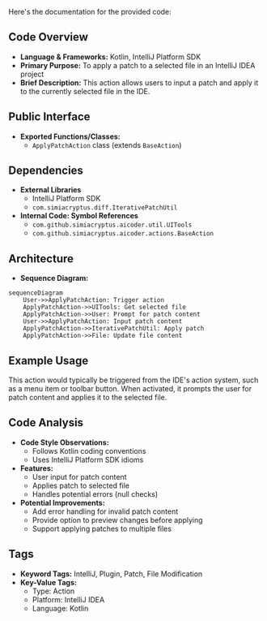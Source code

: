 Here's the documentation for the provided code:

## Code Overview
- **Language & Frameworks:** Kotlin, IntelliJ Platform SDK
- **Primary Purpose:** To apply a patch to a selected file in an IntelliJ IDEA project
- **Brief Description:** This action allows users to input a patch and apply it to the currently selected file in the IDE.

## Public Interface
- **Exported Functions/Classes:** 
  - `ApplyPatchAction` class (extends `BaseAction`)

## Dependencies
- **External Libraries**
  - IntelliJ Platform SDK
  - `com.simiacryptus.diff.IterativePatchUtil`
- **Internal Code: Symbol References**
  - `com.github.simiacryptus.aicoder.util.UITools`
  - `com.github.simiacryptus.aicoder.actions.BaseAction`

## Architecture
- **Sequence Diagram:**
```mermaid
sequenceDiagram
    User->>ApplyPatchAction: Trigger action
    ApplyPatchAction->>UITools: Get selected file
    ApplyPatchAction->>User: Prompt for patch content
    User->>ApplyPatchAction: Input patch content
    ApplyPatchAction->>IterativePatchUtil: Apply patch
    ApplyPatchAction->>File: Update file content
```

## Example Usage
This action would typically be triggered from the IDE's action system, such as a menu item or toolbar button. When activated, it prompts the user for patch content and applies it to the selected file.

## Code Analysis
- **Code Style Observations:** 
  - Follows Kotlin coding conventions
  - Uses IntelliJ Platform SDK idioms
- **Features:**
  - User input for patch content
  - Applies patch to selected file
  - Handles potential errors (null checks)
- **Potential Improvements:**
  - Add error handling for invalid patch content
  - Provide option to preview changes before applying
  - Support applying patches to multiple files

## Tags
- **Keyword Tags:** IntelliJ, Plugin, Patch, File Modification
- **Key-Value Tags:**
  - Type: Action
  - Platform: IntelliJ IDEA
  - Language: Kotlin